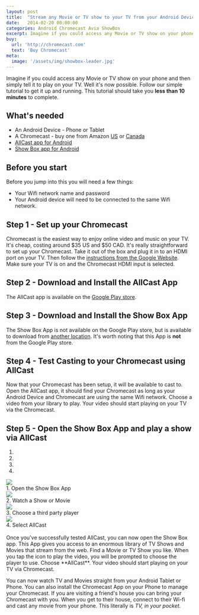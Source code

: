 ```yaml
---
layout: post
title:  "Stream any Movie or TV show to your TV from your Android Device"
date:   2014-02-20 00:00:00
categories: Android Chromecast Avia ShowBox
excerpt: Imagine if you could access any Movie or TV show on your phone and then simply tell it to play on your TV. Well it's now possible. Follow our simple tutorial to get it up and running.
buy:
  url: 'http://chromecast.com'
  text: 'Buy Chromecast'
meta:
  image: '/assets/img/showbox-leader.jpg'
---
```


Imagine if you could access any Movie or TV show on your phone and then simply tell it to play on your TV. Well it's now possible. Follow our simple tutorial to get it up and running. This tutorial should take you **less than 10 minutes** to complete.

## What's needed
- An Android Device - Phone or Tablet
- A Chromecast - buy one from Amazon [US](http://amzn.to/MdIvcc) or [Canada](http://amzn.to/MdIy7S)
- [AllCast app for Android](http://bit.ly/1fioahm)
- [Show Box app for Android](http://goo.gl/AEgdDD)

## Before you start
Before you jump into this you will need a few things:
- Your Wifi network name and password
- Your Android device will need to be connected to the same Wifi network.

## Step 1 - Set up your Chromecast

Chromecast is the easiest way to enjoy online video and music on your TV. It's cheap, costing around $35 US and $50 CAD. It's really straightforward to set up your Chromecast. Take it out of the box and plug it in to an HDMI port on your TV. Then follow the [instructions from the Google Website](http://bit.ly/1eONmYf). Make sure your TV is on and the Chromecast HDMI input is selected.

## Step 2 - Download and Install the AllCast App

The AllCast app is available on the [Google Play store](http://bit.ly/1fioahm).

## Step 3 - Download and Install the Show Box App

The Show Box App is not available on the Google Play store, but is available to download from [another location](http://goo.gl/AEgdDD). It's worth noting that this App is **not** from the Google Play store.

## Step 4 - Test Casting to your Chromecast using AllCast

Now that your Chromecast has been setup, it will be available to cast to. Open the AllCast app, it should find your Chromecast as long as your Android Device and Chromecast are using the same Wifi network. Choose a video from your library to play. Your video should start playing on your TV via the Chromecast.

## Step 5 - Open the Show Box App and play a show via AllCast


<div id="showbox-carousel" class="carousel slide" data-ride="carousel">
	<!-- Indicators -->
  <ol class="carousel-indicators">
    <li data-target="#showbox-carousel" data-slide-to="0" class="active"></li>
    <li data-target="#showbox-carousel" data-slide-to="1"></li>
    <li data-target="#showbox-carousel" data-slide-to="2"></li>
		<li data-target="#showbox-carousel" data-slide-to="3"></li>
  </ol>
  <!-- Wrapper for slides -->
  <div class="carousel-inner">
    <div class="item active">
      <img src="/assets/img/showbox-screenshot.jpg" />
			<div class="carousel-caption">
				1. Open the Show Box App
			</div>
    </div>
		<div class="item">
      <img src="/assets/img/showbox-watchnow.jpg" />
			<div class="carousel-caption">
				2. Watch a Show or Movie
			</div>
    </div>
		<div class="item">
      <img src="/assets/img/showbox-thirdparty.jpg" />
			<div class="carousel-caption">
				3. Choose a third party player
			</div>
    </div>
		<div class="item">
      <img src="/assets/img/showbox-allcast.jpg" />
			<div class="carousel-caption">
				4. Select AllCast
			</div>
    </div>
  </div>

  <!-- Controls -->
  <a class="left carousel-control" href="#showbox-carousel" data-slide="prev">
    <span class="glyphicon glyphicon-chevron-left"></span>
  </a>
  <a class="right carousel-control" href="#showbox-carousel" data-slide="next">
    <span class="glyphicon glyphicon-chevron-right"></span>
  </a>
</div>
<br />
Once you've successfully tested AllCast, you can now open the Show Box app. This App gives you access to an enormous library of TV Shows and Movies that stream from the web. Find a Movie or TV Show you like. When you tap the icon to play the video, you will be prompted to choose the player to use. Choose **AllCast**. Your video should start playing on your TV via Chromecast.

You can now watch TV and Movies straight from your Android Tablet or Phone. You can also install the Chromecast App on your Phone to manage your Chromecast. If you are visiting a friend's house you can bring your Chromecast with you. When you get to their house, connect to their Wi-fi and cast any movie from your phone. This literally is _TV, in your pocket_.
